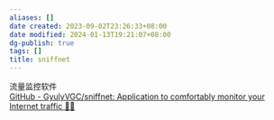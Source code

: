 ```yaml
---
aliases: []
date created: 2023-09-02T23:26:33+08:00
date modified: 2024-01-13T19:21:07+08:00
dg-publish: true
tags: []
title: sniffnet
---
```


流量监控软件  
[GitHub - GyulyVGC/sniffnet: Application to comfortably monitor your Internet traffic 🕵️‍♂️](https://github.com/GyulyVGC/sniffnet)